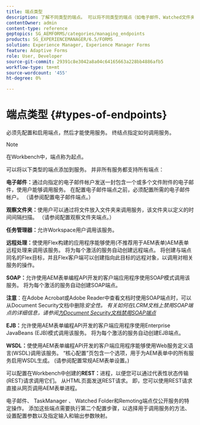 ```yaml
---
title: 端点类型
description: 了解不同类型的端点。 可以将不同类型的端点（如电子邮件、Watched文件夹等）添加到服务。
contentOwner: admin
content-type: reference
geptopics: SG_AEMFORMS/categories/managing_endpoints
products: SG_EXPERIENCEMANAGER/6.5/FORMS
solution: Experience Manager, Experience Manager Forms
feature: Adaptive Forms
role: User, Developer
source-git-commit: 29391c8e3042a8a04c64165663a228bb4886afb5
workflow-type: tm+mt
source-wordcount: '455'
ht-degree: 0%

---
```


# 端点类型 {#types-of-endpoints}

必须先配置和启用端点，然后才能使用服务。 终结点指定如何调用服务。

>[!NOTE]
>
>在Workbench中，端点称为起点。

可以将以下类型的端点添加到服务。 并非所有服务都支持所有端点：

**电子邮件：**&#x200B;通过向指定的电子邮件帐户发送一封包含一个或多个文件附件的电子邮件，使用户能够调用服务。 在配置电子邮件端点之前，必须配置所需的电子邮件帐户。 （请参阅配置电子邮件端点。）

**观察文件夹：**&#x200B;使用户可以通过将文件放入文件夹来调用服务，该文件夹以定义的时间间隔扫描。 （请参阅配置观察文件夹端点。）

**任务管理器：**&#x200B;允许Workspace用户调用该服务。

**远程处理：**&#x200B;使使用Flex构建的应用程序能够使用(不推荐用于AEM表单)AEM表单远程处理来调用该服务。 将为每个激活的服务自动创建远程端点。 将创建与端点同名的Flex目标，并且Flex客户端可以创建指向此目标的远程对象，以调用对相关服务的操作。

**SOAP：**&#x200B;允许使用AEM表单编程API开发的客户端应用程序使用SOAP模式调用该服务。 将为每个激活的服务自动创建SOAP端点。

**注意**：在Adobe Acrobat或Adobe Reader中查看文档时使用SOAP端点时，可以从Document Security文档中删除&#x200B;*安全性。 有关如何在LCRM文档上禁用SOAP端点的详细信息，请参阅[为Document Security文档禁用SOAP端点](/help/forms/using/admin-help/configuring-client-server-options.md#disable-soap-endpoints-for-document-security-documents)*

**EJB：**&#x200B;允许使用AEM表单编程API开发的客户端应用程序使用Enterprise JavaBeans (EJB)模式调用该服务。 将为每个激活的服务自动创建EJB端点。

**WSDL：**&#x200B;使使用AEM表单编程API开发的客户端应用程序能够使用Web服务定义语言(WSDL)调用该服务。 “核心配置”页包含一个选项，用于为AEM表单中的所有服务启用WSDL生成。 (请参阅配置常规AEM表单设置。)

可以配置在Workbench中创建的&#x200B;**REST：**&#x200B;进程，以便您可以通过代表性状态传输(REST)请求调用它们。 从HTML页面发送REST请求。 即，您可以使用REST请求直接从网页调用AEM表单进程。

电子邮件、 TaskManager 、 Watched Folder和Remoting端点仅公开服务的特定操作。 添加这些端点需要执行第二个配置步骤，以选择用于调用服务的方法、设置配置参数以及指定输入和输出参数映射。
